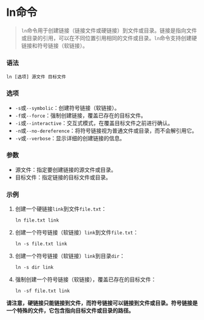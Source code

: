 # ln命令

> `ln`命令用于创建链接（链接文件或硬链接）到文件或目录。链接是指向文件或目录的引用，可以在不同位置引用相同的文件或目录。`ln`命令支持创建硬链接和符号链接（软链接）。

### 语法

```
ln [选项] 源文件 目标文件
```

### 选项

- `-s`或`--symbolic`：创建符号链接（软链接）。
- `-f`或`--force`：强制创建链接，覆盖已存在的目标文件。
- `-i`或`--interactive`：交互式模式，在覆盖目标文件之前进行确认。
- `-n`或`--no-dereference`：将符号链接视为普通文件或目录，而不会解引用它。
- `-v`或`--verbose`：显示详细的创建链接的信息。

### 参数

- 源文件：指定要创建链接的源文件或目录。
- 目标文件：指定链接的目标文件或目录。

### 示例

1. 创建一个硬链接`link`到文件`file.txt`：

   ```
   ln file.txt link
   ```

2. 创建一个符号链接（软链接）`link`到文件`file.txt`：

   ```
   ln -s file.txt link
   ```

3. 创建一个符号链接（软链接）`link`到目录`dir`：

   ```
   ln -s dir link
   ```

4. 强制创建一个符号链接（软链接），覆盖已存在的目标文件：

   ```
   ln -sf file.txt link
   ```

**请注意，硬链接只能链接到文件，而符号链接可以链接到文件或目录。符号链接是一个特殊的文件，它包含指向目标文件或目录的路径。**

